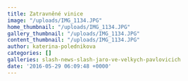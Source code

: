 ```yaml
---
title: Zatravněné vinice
image: "/uploads/IMG_1134.JPG"
home_thumbnail: "/uploads/IMG_1134.JPG"
gallery_thumbnail: "/uploads/IMG_1134.JPG"
content_thumbnail: "/uploads/IMG_1134.JPG"
author: katerina-polednikova
categories: []
galleries: slash-news-slash-jaro-ve-velkych-pavlovicich
date: '2016-05-29 06:09:48 +0000'
---
```

